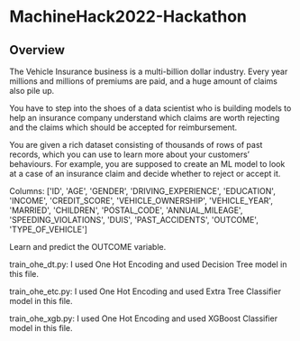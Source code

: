 # MachineHack2022-Hackathon


## Overview

The Vehicle Insurance business is a multi-billion dollar industry. Every year millions and millions of premiums are paid, and a huge amount of claims also pile up. 

You have to step into the shoes of a data scientist who is building models to help an insurance company understand which claims are worth rejecting and the claims which should be accepted for reimbursement. 

You are given a rich dataset consisting of thousands of rows of past records, which you can use to learn more about your customers’ behaviours. For example, you are supposed to create an ML model to look at a case of an insurance claim and decide whether to reject or accept it. 

Columns: ['ID', 'AGE', 'GENDER', 'DRIVING_EXPERIENCE', 'EDUCATION', 'INCOME',
          'CREDIT_SCORE', 'VEHICLE_OWNERSHIP', 'VEHICLE_YEAR', 'MARRIED',
          'CHILDREN', 'POSTAL_CODE', 'ANNUAL_MILEAGE', 'SPEEDING_VIOLATIONS',
          'DUIS', 'PAST_ACCIDENTS', 'OUTCOME', 'TYPE_OF_VEHICLE']

 Learn and predict the OUTCOME variable.
 
 
 
 train_ohe_dt.py: I used One Hot Encoding and used Decision Tree model in this file.
 
 train_ohe_etc.py: I used One Hot Encoding and used Extra Tree Classifier model in this file.

 train_ohe_xgb.py: I used One Hot Encoding and used XGBoost Classifier model in this file.
